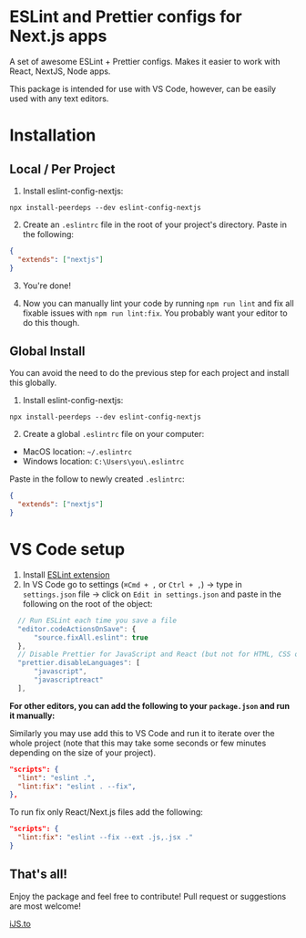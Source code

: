 # ESLint and Prettier configs for Next.js apps

A set of awesome ESLint + Prettier configs.
Makes it easier to work with React, NextJS, Node apps.

This package is intended for use with VS Code, however, can be easily used with any text editors.

# Installation

## Local / Per Project

1. Install eslint-config-nextjs:

```
npx install-peerdeps --dev eslint-config-nextjs
```

2. Create an `.eslintrc` file in the root of your project's directory. Paste in the following:

```json
{
  "extends": ["nextjs"]
}
```

3. You're done!

4. Now you can manually lint your code by running `npm run lint` and fix all fixable issues with `npm run lint:fix`. You probably want your editor to do this though.

## Global Install

You can avoid the need to do the previous step for each project and install this globally.

1. Install eslint-config-nextjs:

```
npx install-peerdeps --dev eslint-config-nextjs
```

2. Create a global `.eslintrc` file on your computer:

- MacOS location: `~/.eslintrc`
- Windows location: `C:\Users\you\.eslintrc`

Paste in the follow to newly created `.eslintrc`:

```json
{
  "extends": ["nextjs"]
}
```

# VS Code setup

1. Install [ESLint extension](https://marketplace.visualstudio.com/items?itemName=dbaeumer.vscode-eslint)
2. In VS Code go to settings (`⌘Cmd + ,` or `Ctrl + ,`) → type in `settings.json` file → click on `Edit in settings.json` and paste in the following on the root of the object:

```js
  // Run ESLint each time you save a file
  "editor.codeActionsOnSave": {
      "source.fixAll.eslint": true
  },
  // Disable Prettier for JavaScript and React (but not for HTML, CSS or others in future)
  "prettier.disableLanguages": [
      "javascript",
      "javascriptreact"
  ],
```

**For other editors, you can add the following to your `package.json` and run it manually:**

Similarly you may use add this to VS Code and run it to iterate over the whole project (note that this may take some seconds or few minutes depending on the size of your project).

```json
"scripts": {
  "lint": "eslint .",
  "lint:fix": "eslint . --fix",
},
```

To run fix only React/Next.js files add the following:

```json
"scripts": { 
  "lint:fix": "eslint --fix --ext .js,.jsx ."
}
```

## That's all!

Enjoy the package and feel free to contribute! Pull request or suggestions are most welcome!

[iJS.to](https://ijs.to)